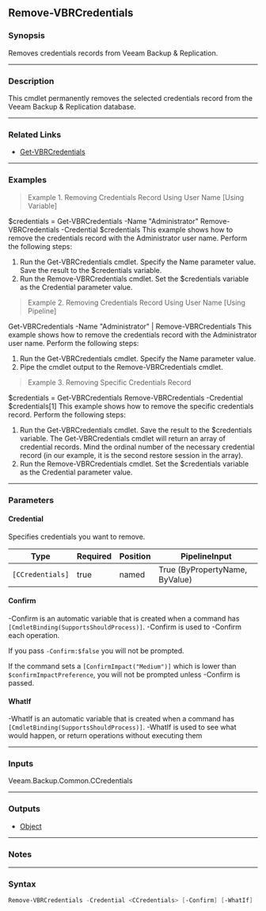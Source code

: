 Remove-VBRCredentials
---------------------

### Synopsis
Removes credentials records from Veeam Backup & Replication.

---

### Description

This cmdlet permanently removes the selected credentials record from the Veeam Backup & Replication database.

---

### Related Links
* [Get-VBRCredentials](Get-VBRCredentials)

---

### Examples
> Example 1. Removing Credentials Record Using User Name [Using Variable]

$credentials = Get-VBRCredentials -Name "Administrator"
Remove-VBRCredentials -Credential $credentials
This example shows how to remove the credentials record with the Administrator user name.
Perform the following steps:
1. Run the Get-VBRCredentials cmdlet. Specify the Name parameter value. Save the result to the $credentials variable.
2. Run the Remove-VBRCredentials cmdlet. Set the $credentials variable as the Credential parameter value.
> Example 2. Removing Credentials Record Using User Name [Using Pipeline]

Get-VBRCredentials -Name "Administrator" | Remove-VBRCredentials
This example shows how to remove the credentials record with the Administrator user name.
Perform the following steps:
1. Run the Get-VBRCredentials cmdlet. Specify the Name parameter value.
2. Pipe the cmdlet output to the Remove-VBRCredentials cmdlet.
> Example 3. Removing Specific Credentials Record

$credentials = Get-VBRCredentials
Remove-VBRCredentials -Credential $credentials[1]
This example shows how to remove the specific credentials record.
Perform the following steps:
1. Run the Get-VBRCredentials cmdlet. Save the result to the $credentials variable.
The Get-VBRCredentials cmdlet will return an array of credential records. Mind the ordinal number of the necessary credential record (in our example, it is the second restore session in the array).
2. Run the Remove-VBRCredentials cmdlet. Set the $credentials variable as the Credential parameter value.

---

### Parameters
#### **Credential**
Specifies credentials you want to remove.

|Type            |Required|Position|PipelineInput                 |
|----------------|--------|--------|------------------------------|
|`[CCredentials]`|true    |named   |True (ByPropertyName, ByValue)|

#### **Confirm**
-Confirm is an automatic variable that is created when a command has ```[CmdletBinding(SupportsShouldProcess)]```.
-Confirm is used to -Confirm each operation.

If you pass ```-Confirm:$false``` you will not be prompted.

If the command sets a ```[ConfirmImpact("Medium")]``` which is lower than ```$confirmImpactPreference```, you will not be prompted unless -Confirm is passed.

#### **WhatIf**
-WhatIf is an automatic variable that is created when a command has ```[CmdletBinding(SupportsShouldProcess)]```.
-WhatIf is used to see what would happen, or return operations without executing them

---

### Inputs
Veeam.Backup.Common.CCredentials

---

### Outputs
* [Object](https://learn.microsoft.com/en-us/dotnet/api/System.Object)

---

### Notes

---

### Syntax
```PowerShell
Remove-VBRCredentials -Credential <CCredentials> [-Confirm] [-WhatIf] [<CommonParameters>]
```
